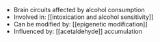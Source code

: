 - Brain circuits affected by alcohol consumption  
- Involved in: [[intoxication and alcohol sensitivity]]  
- Can be modified by: [[epigenetic modification]]  
- Influenced by: [[acetaldehyde]] accumulation